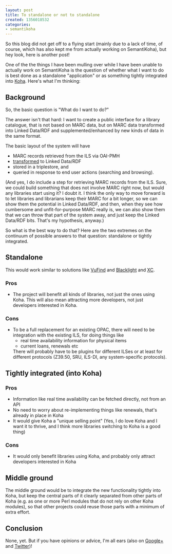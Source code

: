```yaml
---
layout: post
title: To standalone or not to standalone
created: 1356018532
categories:
- semantikoha
---
```

<p>So this blog did not get off to a flying start (mainly due to a lack of time, of course, which has also kept me from actually working on SemantiKoha), but hey look, here is another post!</p>

<p>One of the the things I have been mulling over while I have been unable to actually work on SemantiKoha is the question of whether what I want to do is best done as a standalone "application" or as something tightly integrated into <a href="http://koha-community.org/">Koha</a>. Here's what I'm thinking:</p>

<h2>Background</h2>

<p>So, the basic question is "What do I want to do?"</p>

<p>The answer isn't that hard: I want to create a public interface for a library catalogue, that is not based on MARC data, but on MARC data transformed into Linked Data/RDF and supplemented/enhanced by new kinds of data in the same format.</p>

<p>The basic layout of the system will have 

<ul>
<li>MARC records retrieved from the ILS via OAI-PMH</li>
<li><a href="https://github.com/digibib/marc2rdf">transformed</a> to Linked Data/RDF</li>
<li>stored in a triplestore, and</li>
<li>queried in response to end user actions (searching and browsing).</li>
</ul>

<p>(And yes, I do include a step for retrieving MARC records from the ILS. Sure, we could build something that does not involve MARC right now, but would any libraries start using it? I doubt it. I think the only way to move forward is to let libraries and librarians keep their MARC for a bit longer, so we can show them the potential in Linked Data/RDF, and then, when they see how cumbersome and unfit-for-purpose MARC really is, we can also show them that we can throw that part of the system away, and just keep the Linked Data/RDF bits. That's my hypothesis, anyway.)</p>

<p>So what is the best way to do that? Here are the two extremes on the continuum of possible answers to that question: standalone or tightly integrated.</p>

<h2>Standalone</h2>

<p>This would work similar to solutions like <a href="http://vufind.org/">VuFind</a> and <a href="http://projectblacklight.org/">Blacklight</a> and <a href="http://www.extensiblecatalog.org/">XC</a>.</p>

<h3>Pros</h3>

<ul>
<li>The project will benefit all kinds of libraries, not just the ones using Koha. This will also mean attracting more developers, not just developers interested in Koha.</li>
</ul>

<h3>Cons</h3>

<ul>
<li>To be a full replacement for an existing OPAC, there will need to be integration with the existing ILS, for doing things like
  <ul>
  <li>real time availability information for physical items</li>
  <li>current loans, renewals etc</li>
  </ul> There will probably have to be plugins for different ILSes or at least for different protocols (Z39.50, SRU, ILS-DI, any system-specific protocols). 
</li>
</ul>

<h2>Tightly integrated (into Koha)</h2>

<h3>Pros</h3>

<ul>
<li>Information like real time availability can be fetched directly, not from an API</li>
<li>No need to worry about re-implementing things like renewals, that's already in place in Koha</li>
<li>It would give Koha a "unique selling point" (Yes, I do love Koha and I want it to thrive, and I think more libraries switching to Koha is a good thing)
</ul>

<h3>Cons</h3>

<ul>
<li>It would only benefit libraries using Koha, and probably only attract developers interested in Koha</li>
</ul>

<h2>Middle ground</h2>

<p>The middle ground would be to integrate the new functionality tightly into Koha, but keep the central parts of it clearly separated from other parts of Koha (e.g. as one or more Perl modules that do not rely on other Koha modules), so that other projects could reuse those parts with a minimum of extra effort.</p>

<h2>Conclusion</h2>

<p>None, yet. But if you have opinions or advice, I'm all ears (also on <a href="https://plus.google.com/109768226438090618815/posts/h5625V9VkDQ">Google+</a> and <a href="https://twitter.com/libriotech/status/281788844817412096">Twitter</a>)!</p>

